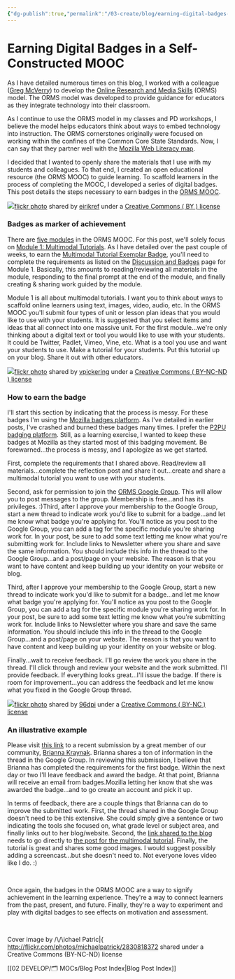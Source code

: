 ```yaml
---
{"dg-publish":true,"permalink":"/03-create/blog/earning-digital-badges-in-a-self-constructed-mooc/","title":"Earning Digital Badges in a Self-Constructed MOOC #ORMSMOOC","tags":["badges","orms","blog-post"]}
---
```


# Earning Digital Badges in a Self-Constructed MOOC

As I have detailed numerous times on this blog, I worked with a colleague ([Greg McVerry](https://twitter.com/jgmac1106)) to develop the [Online Research and Media Skills](https://www.academia.edu/12321009/Online_Research_and_Media_Skills_An_Instructional_Model_for_Online_Informational_Texts) (ORMS) model. The ORMS model was developed to provide guidance for educators as they integrate technology into their classroom.

As I continue to use the ORMS model in my classes and PD workshops, I believe the model helps educators think about ways to embed technology into instruction. The ORMS cornerstones originally were focused on working within the confines of the Common Core State Standards. Now, I can say that they partner well with the [Mozilla Web Literacy map](https://wiki.mozilla.org/Webmaker/WebLiteracyMap).

I decided that I wanted to openly share the materials that I use with my students and colleagues. To that end, I created an open educational resource (the ORMS MOOC) to guide learning. To scaffold learners in the process of completing the MOOC, I developed a series of digital badges. This post details the steps necessary to earn badges in the [ORMS MOOC](https://sites.google.com/site/ormsmodel/).

[![](images/413592672_0b437c7519.jpg)](http://flickr.com/photos/eirikref/413592672 "Scaffold")[flickr photo](http://flickr.com/photos/eirikref/413592672 "Scaffold") shared by [eirikref](http://flickr.com/people/eirikref) under a [Creative Commons ( BY ) license](http://creativecommons.org/licenses/by/2.0/)

### Badges as marker of achievement

There are [five modules](https://sites.google.com/site/ormsmodel/modules) in the ORMS MOOC. For this post, we'll solely focus on [Module 1: Multimodal Tutorials](https://sites.google.com/site/ormsmodel/modules/module-1). As I have detailed over the past couple of weeks, to earn the [Multimodal Tutorial Exemplar Badge](https://badges.mozilla.org/en-US/badges/badge/Multimodal-Tutorial-Exemplar-Badge), you'll need to complete the requirements as listed on the [Discussion and Badges](https://sites.google.com/site/ormsmodel/modules/module-1/discussions) page for Module 1. Basically, this amounts to reading/reviewing all materials in the module, responding to the final prompt at the end of the module, and finally creating & sharing work guided by the module.

Module 1 is all about multimodal tutorials. I want you to think about ways to scaffold online learners using text, images, video, audio, etc. In the ORMS MOOC you'll submit four types of unit or lesson plan ideas that you would like to use with your students. It is suggested that you select items and ideas that all connect into one massive unit. For the first module...we're only thinking about a digital text or tool you would like to use with your students. It could be Twitter, Padlet, Vimeo, Vine, etc. What is a tool you use and want your students to use. Make a tutorial for your students. Put this tutorial up on your blog. Share it out with other educators.

[![](images/4352600046_e556cab629.jpg)](http://flickr.com/photos/vpickering/4352600046 "Scaffolding")[flickr photo](http://flickr.com/photos/vpickering/4352600046 "Scaffolding") shared by [vpickering](http://flickr.com/people/vpickering) under a [Creative Commons ( BY-NC-ND ) license](http://creativecommons.org/licenses/by-nc-nd/2.0/)

### How to earn the badge

I'll start this section by indicating that the process is messy. For these badges I'm using the [Mozilla badges platform](https://badges.mozilla.org/en-US/). As I've detailed in earlier posts, I've crashed and burned these badges many times. I prefer the [P2PU badging platform](https://p2pu.org/en/badges/). Still, as a learning exercise, I wanted to keep these badges at Mozilla as they started most of this badging movement. Be forewarned...the process is messy, and I apologize as we get started.

First, complete the requirements that I shared above. Read/review all materials...complete the reflection post and share it out...create and share a multimodal tutorial you want to use with your students.

Second, ask for permission to join the [ORMS Google Group](https://groups.google.com/forum/#!forum/ormsclass). This will allow you to post messages to the group. Membership is free...and has its privileges. :)Third, after I approve your membership to the Google Group, start a new thread to indicate work you'd like to submit for a badge...and let me know what badge you're applying for. You'll notice as you post to the Google Group, you can add a tag for the specific module you're sharing work for. In your post, be sure to add some text letting me know what you're submitting work for. Include links to Newsletter where you share and save the same information. You should include this info in the thread to the Google Group...and a post/page on your website. The reason is that you want to have content and keep building up your identity on your website or blog.

Third, after I approve your membership to the Google Group, start a new thread to indicate work you'd like to submit for a badge...and let me know what badge you're applying for. You'll notice as you post to the Google Group, you can add a tag for the specific module you're sharing work for. In your post, be sure to add some text letting me know what you're submitting work for. Include links to Newsletter where you share and save the same information. You should include this info in the thread to the Google Group...and a post/page on your website. The reason is that you want to have content and keep building up your identity on your website or blog.

Finally...wait to receive feedback. I'll go review the work you share in the thread. I'll click through and review your website and the work submitted. I'll provide feedback. If everything looks great...I'll issue the badge. If there is room for improvement...you can address the feedback and let me know what you fixed in the Google Group thread.

[![](images/1063145950_7e17a0ae67.jpg)](http://flickr.com/photos/96dpi/1063145950 "Scaffold")[flickr photo](http://flickr.com/photos/96dpi/1063145950 "Scaffold") shared by [96dpi](http://flickr.com/people/96dpi) under a [Creative Commons ( BY-NC ) license](http://creativecommons.org/licenses/by-nc/2.0/)

### An illustrative example

Please visit [this link](https://groups.google.com/forum/#!topic/ormsclass/BZZenAyayus) to a recent submission by a great member of our community, [Brianna Kraynak](https://twitter.com/BriannaKraynak). Brianna shares a ton of information in the thread in the Google Group. In reviewing this submission, I believe that Brianna has completed the requirements for the first badge. Within the next day or two I'll leave feedback and award the badge. At that point, Brianna will receive an email from badges.Mozilla letting her know that she was awarded the badge...and to go create an account and pick it up.

In terms of feedback, there are a couple things that Brianna can do to improve the submitted work. First, the thread shared in the Google Group doesn't need to be this extensive. She could simply give a sentence or two indicating the tools she focused on, what grade level or subject area, and finally links out to her blog/website. Second, the [link shared to the blog](http://www.google.com/url?q=http%3A%2F%2Fbriannakraynak.weebly.com&sa=D&sntz=1&usg=AFQjCNHSvxkE6oErsr0T-v5VDhSnDKBeeg) needs to go directly to [the post for the multimodal tutorial](http://briannakraynak.weebly.com/blog/multimedial-tutorial). Finally, the tutorial is great and shares some good images. I would suggest possibly adding a screencast...but she doesn't need to. Not everyone loves video like I do. :)

 

Once again, the badges in the ORMS MOOC are a way to signify achievement in the learning experience. They're a way to connect learners from the past, present, and future. Finally, they're a way to experiment and play with digital badges to see effects on motivation and assessment.

 

Cover image by /\\/\\ichael Patric|{ http://flickr.com/photos/michaelpatrick/2830818372 shared under a Creative Commons (BY-NC-ND) license

[[02 DEVELOP/🗂️ MOCs/Blog Post Index\|Blog Post Index]]